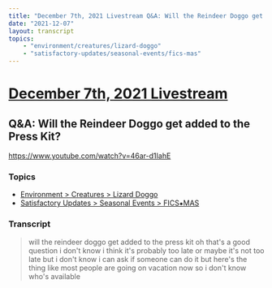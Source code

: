 ```yaml
---
title: "December 7th, 2021 Livestream Q&A: Will the Reindeer Doggo get added to the Press Kit?"
date: "2021-12-07"
layout: transcript
topics:
    - "environment/creatures/lizard-doggo"
    - "satisfactory-updates/seasonal-events/fics-mas"
---
```

# [December 7th, 2021 Livestream](../2021-12-07.md)
## Q&A: Will the Reindeer Doggo get added to the Press Kit?
https://www.youtube.com/watch?v=46ar-d1IahE

### Topics
* [Environment > Creatures > Lizard Doggo](../topics/environment/creatures/lizard-doggo.md)
* [Satisfactory Updates > Seasonal Events > FICS⁕MAS](../topics/satisfactory-updates/seasonal-events/fics-mas.md)

### Transcript

> will the reindeer doggo get added to the press kit oh that's a good question i don't know i think it's probably too late or maybe it's not too late but i don't know i can ask if someone can do it but here's the thing like most people are going on vacation now so i don't know who's available
